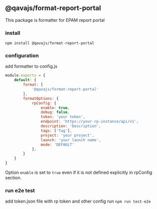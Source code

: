 ## @qavajs/format-report-portal
This package is formatter for EPAM report portal

### install
`npm install @qavajs/format-report-portal`

### configuration

add formatter to config.js
```javascript
module.exports = {
    default: {
        format: [
            '@qavajs/format-report-portal'
        ],
        formatOptions: {
            rpConfig: {
                enable: true,
                debug: false,
                token: 'your token',
                endpoint: 'https://your-rp-instance/api/v1',
                description: 'Description',
                tags: ['Tag'],
                project: 'your project',
                launch: 'your launch name',
                mode: 'DEFAULT'
            },
        }
    }
}
```
Option `enable` is set to `true` even if it is not defined explicitly in rpConfig section.

### run e2e test
add token.json file with rp token and other config
run
`npm run test-e2e`
